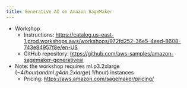 ```yaml
---
title: Generative AI on Amazon SageMaker
---
```


- Workshop
  - Instructions: https://catalog.us-east-1.prod.workshops.aws/workshops/972fd252-36e5-4eed-8608-743e84957f8e/en-US
  - GitHub repository: https://github.com/aws-samples/amazon-sagemaker-generativeai
- Note: the workshop requires ml.p3.2xlarge (~$4/hour) and ml.g4dn.2xlarge (~$1/hour) instances
  - Pricing: https://aws.amazon.com/sagemaker/pricing/

